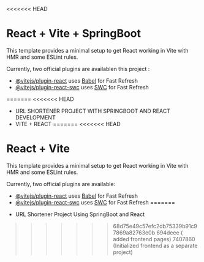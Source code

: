 <<<<<<< HEAD
# React + Vite + SpringBoot

This template provides a minimal setup to get React working in Vite with HMR and some ESLint rules.

Currently, two official plugins are availablen this project :

- [@vitejs/plugin-react](https://github.com/vitejs/vite-plugin-react/blob/main/packages/plugin-react/README.md) uses [Babel](https://babeljs.io/) for Fast Refresh
- [@vitejs/plugin-react-swc](https://github.com/vitejs/vite-plugin-react-swc) uses [SWC](https://swc.rs/) for Fast Refresh


=======
<<<<<<< HEAD
* URL SHORTENER PROJECT WITH SPRINGBOOT AND REACT DEVELOPMENT 
* VITE + REACT 
=======
<<<<<<< HEAD
# React + Vite

This template provides a minimal setup to get React working in Vite with HMR and some ESLint rules.

Currently, two official plugins are available:

- [@vitejs/plugin-react](https://github.com/vitejs/vite-plugin-react/blob/main/packages/plugin-react/README.md) uses [Babel](https://babeljs.io/) for Fast Refresh
- [@vitejs/plugin-react-swc](https://github.com/vitejs/vite-plugin-react-swc) uses [SWC](https://swc.rs/) for Fast Refresh
=======
* URL Shortener Project Using SpringBoot and React
>>>>>>> 68d75e49c57efc2db75339b91c97869a82763e0b
>>>>>>> 694deee ( added frontend pages)
>>>>>>> 7407860 (Initialized frontend as a separate project)
